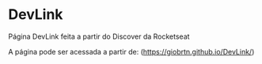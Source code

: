 # DevLink
 Página DevLink feita a partir do Discover da Rocketseat


A página pode ser acessada a partir de: (https://giobrtn.github.io/DevLink/)
